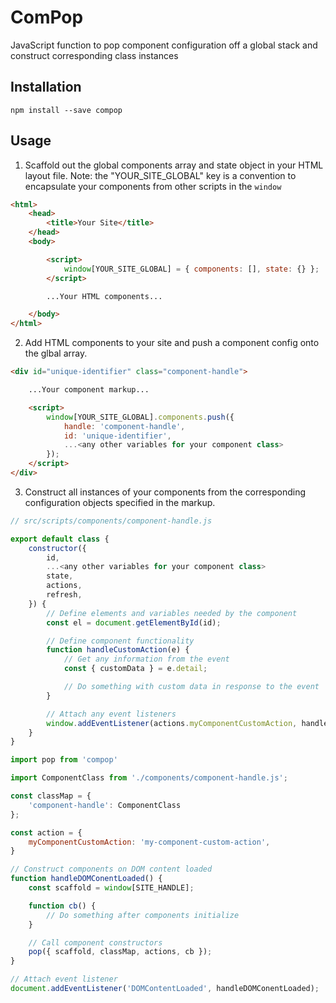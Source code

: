 # ComPop

JavaScript function to pop component configuration off a global stack and construct corresponding class instances

## Installation

```
npm install --save compop
```

## Usage

1. Scaffold out the global components array and state object in your HTML layout file.
Note: the "YOUR_SITE_GLOBAL" key is a convention to encapsulate your components from other scripts in the `window`

```html
<html>
    <head>
        <title>Your Site</title>
    </head>
    <body>

        <script>
            window[YOUR_SITE_GLOBAL] = { components: [], state: {} };
        </script>

        ...Your HTML components...

    </body>
</html>
```

2. Add HTML components to your site and push a component config onto the glbal array.

```html
<div id="unique-identifier" class="component-handle">

    ...Your component markup...

    <script>
        window[YOUR_SITE_GLOBAL].components.push({
            handle: 'component-handle',
            id: 'unique-identifier',
            ...<any other variables for your component class>
        });
    </script>
</div>
```

3. Construct all instances of your components from the corresponding configuration objects specified in the markup.

```javascript
// src/scripts/components/component-handle.js

export default class {
    constructor({
        id,
        ...<any other variables for your component class>
        state,
        actions,
        refresh,
    }) {
        // Define elements and variables needed by the component
        const el = document.getElementById(id);

        // Define component functionality
        function handleCustomAction(e) {
            // Get any information from the event
            const { customData } = e.detail;

            // Do something with custom data in response to the event
        }

        // Attach any event listeners
        window.addEventListener(actions.myComponentCustomAction, handleCustomAction);
    }
}
```

```javascript
import pop from 'compop'

import ComponentClass from './components/component-handle.js';

const classMap = {
    'component-handle': ComponentClass
};

const action = {
    myComponentCustomAction: 'my-component-custom-action',
}

// Construct components on DOM content loaded
function handleDOMConentLoaded() {
    const scaffold = window[SITE_HANDLE];

    function cb() {
        // Do something after components initialize
    }

    // Call component constructors
    pop({ scaffold, classMap, actions, cb });
}

// Attach event listener
document.addEventListener('DOMContentLoaded', handleDOMConentLoaded);
```
